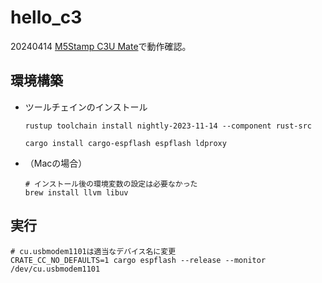 # hello_c3

20240414 [M5Stamp C3U Mate](https://www.switch-science.com/products/7894)で動作確認。

## 環境構築

* ツールチェインのインストール
  ```console
  rustup toolchain install nightly-2023-11-14 --component rust-src
  ```
  ```console
  cargo install cargo-espflash espflash ldproxy
  ```

* （Macの場合）
  ```console
  # インストール後の環境変数の設定は必要なかった
  brew install llvm libuv
  ```

## 実行

```console
# cu.usbmodem1101は適当なデバイス名に変更
CRATE_CC_NO_DEFAULTS=1 cargo espflash --release --monitor /dev/cu.usbmodem1101
```
